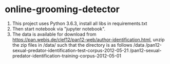 # online-grooming-detector
1. This project uses Python 3.6.3,  install all libs in requirements.txt
2. Then start notebook via "jupyter notebook".
3. The data is available for download from https://pan.webis.de/clef12/pan12-web/author-identification.html, unzip the zip files in /data/ such that the directory is as follows
	/data
		/pan12-sexual-predator-identification-test-corpus-2012-05-21
		/pan12-sexual-predator-identification-training-corpus-2012-05-01